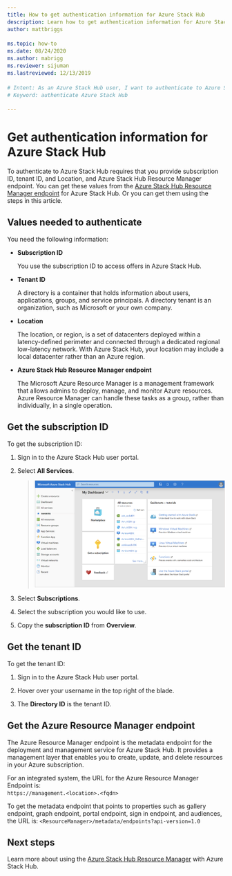 ```yaml
---
title: How to get authentication information for Azure Stack Hub 
description: Learn how to get authentication information for Azure Stack Hub
author: mattbriggs

ms.topic: how-to
ms.date: 08/24/2020
ms.author: mabrigg
ms.reviewer: sijuman
ms.lastreviewed: 12/13/2019

# Intent: As an Azure Stack Hub user, I want to authenticate to Azure Stack Hub so that I can modify resources in my Azure subscription.
# Keyword: authenticate Azure Stack Hub

---
```



# Get authentication information for Azure Stack Hub

To authenticate to Azure Stack Hub requires that you provide subscription ID, tenant ID, and Location, and Azure Stack Hub Resource Manager endpoint. You can get these values from the [Azure Stack Hub Resource Manager endpoint](./azure-stack-version-profiles-ruby.md?view=azs-1910#the-azure-stack-hub-resource-manager-endpoint) for Azure Stack Hub. Or you can get them using the steps in this article.

## Values needed to authenticate

You need the following information:

-   **Subscription ID**  

    You use the subscription ID to access offers in Azure Stack Hub.

-   **Tenant ID**

    A directory is a container that holds information about users, applications, groups, and service principals. A directory tenant is an organization, such as Microsoft or your own company.

-   **Location**

    The location, or region, is a set of datacenters deployed within a latency-defined perimeter and connected through a dedicated regional low-latency network. With Azure Stack Hub, your location may include a local datacenter rather than an Azure region.

-   **Azure Stack Hub Resource Manager endpoint**

    The Microsoft Azure Resource Manager is a management framework that allows admins to deploy, manage, and monitor Azure resources. Azure Resource Manager can handle these tasks as a group, rather than individually, in a single operation.

## Get the subscription ID

To get the subscription ID:

1.  Sign in to the Azure Stack Hub user portal.

2.  Select **All Services**.

    > ![Azure Stack Hub auth info subscription ID tenant ID](./media/authenticate-azure-stack-hub/azure-stack-hub-auth-info.png)

3.  Select **Subscriptions**.

4.  Select the subscription you would like to use.

5.  Copy the **subscription ID** from **Overview**.

## Get the tenant ID

To get the tenant ID:

1.  Sign in to the Azure Stack Hub user portal.

2.  Hover over your username in the top right of the blade.

3.  The **Directory ID** is the tenant ID.

## Get the Azure Resource Manager endpoint

The Azure Resource Manager endpoint is the metadata endpoint for the deployment and management service for Azure Stack Hub. It provides a management layer that enables you to create, update, and delete resources in your Azure subscription.

For an integrated system, the URL for the Azure Resource Manager Endpoint is:<br>`https://management.<location>.<fqdn>`

To get the metadata endpoint that points to properties such as gallery endpoint, graph endpoint, portal endpoint, sign in endpoint, and audiences, the URL is: `<ResourceManager>/metadata/endpoints?api-version=1.0`

## Next steps

Learn more about using the [Azure Stack Hub Resource Manager](./azure-stack-version-profiles.md?view=azs-1910) with Azure Stack Hub.
